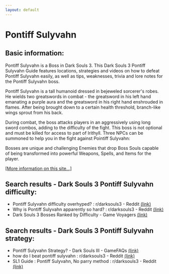 ```yaml
---
layout: default
---
```

# Pontiff Sulyvahn

## Basic information:
Pontiff Sulyvahn is a Boss in Dark Souls 3. This Dark Souls 3 Pontiff Sulyvahn Guide features locations, strategies and videos on how to defeat Pontiff Sulyvahn easily, as well as tips, weaknesses, trivia and lore notes for the Pontiff Sulyvahn boss.

Pontiff Sulyvahn is a tall humanoid dressed in bejeweled sorcerer's robes. He wields two greatswords in combat - the greatsword in his left hand emanating a purple aura and the greatsword in his right hand enshrouded in flames. After being brought down to a certain health threshold, branch-like wings sprout from his back.

During combat, the boss attacks players in an aggressively using long sword combos, adding to the difficulty of the fight. This boss is not optional and must be killed for access to part of Irithyll. Three NPCs can be summoned to help you in the fight against Pointiff Sulyvahn:

Bosses are unique and challenging Enemies that drop Boss Souls capable of being transformed into powerful Weapons, Spells, and Items for the player.


[[More information on this site...]](https://darksouls3.wiki.fextralife.com//Pontiff+Sulyvahn)

## Search results - Dark Souls 3 Pontiff Sulyvahn difficulty:
- Pontiff Sulyvahn difficulty overhyped? : r/darksouls3 - Reddit [(link)](https://www.reddit.com/r/darksouls3/comments/9w5d6p/pontiff_sulyvahn_difficulty_overhyped/)
- Why is Pontiff Sulyvahn apparently so hard? : r/darksouls3 - Reddit [(link)](https://www.reddit.com/r/darksouls3/comments/mfmgzt/why_is_pontiff_sulyvahn_apparently_so_hard/)
- Dark Souls 3 Bosses Ranked by Difficulty - Game Voyagers [(link)](https://gamevoyagers.com/dark-souls-3-bosses-ranked-difficulty/)

## Search results - Dark Souls 3 Pontiff Sulyvahn strategy:
- Pontiff Sulyvahn Strategy? - Dark Souls III - GameFAQs [(link)](https://gamefaqs.gamespot.com/boards/168545-dark-souls-iii/75469212)
- how do I beat pontiff sulyvahn : r/darksouls3 - Reddit [(link)](https://www.reddit.com/r/darksouls3/comments/xpyhz4/how_do_i_beat_pontiff_sulyvahn/)
- SL1 Guide : Pontiff Sulyvahn, No parry method : r/darksouls3 - Reddit [(link)](https://www.reddit.com/r/darksouls3/comments/4jyhia/sl1_guide_pontiff_sulyvahn_no_parry_method/)
